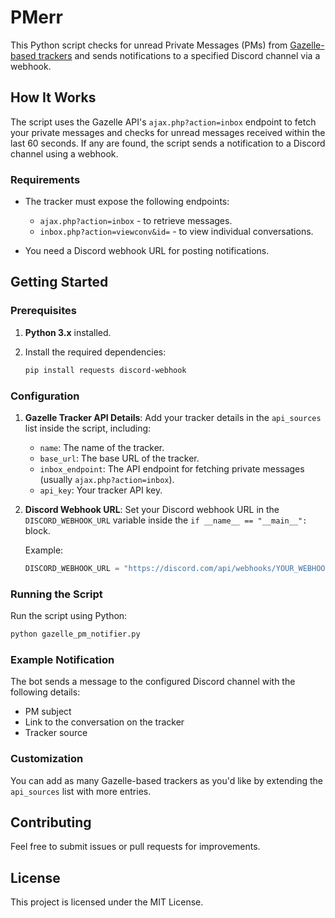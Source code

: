 # PMerr

This Python script checks for unread Private Messages (PMs) from [Gazelle-based trackers](https://github.com/OPSnet/Gazelle) and sends notifications to a specified Discord channel via a webhook.

## How It Works

The script uses the Gazelle API's `ajax.php?action=inbox` endpoint to fetch your private messages and checks for unread messages received within the last 60 seconds. If any are found, the script sends a notification to a Discord channel using a webhook.

### Requirements
- The tracker must expose the following endpoints:
  - `ajax.php?action=inbox` - to retrieve messages.
  - `inbox.php?action=viewconv&id=` - to view individual conversations.
  
- You need a Discord webhook URL for posting notifications.

## Getting Started

### Prerequisites

1. **Python 3.x** installed.
2. Install the required dependencies:

   ```bash
   pip install requests discord-webhook
   ```

### Configuration

1. **Gazelle Tracker API Details**:
   Add your tracker details in the `api_sources` list inside the script, including:
   - `name`: The name of the tracker.
   - `base_url`: The base URL of the tracker.
   - `inbox_endpoint`: The API endpoint for fetching private messages (usually `ajax.php?action=inbox`).
   - `api_key`: Your tracker API key.

2. **Discord Webhook URL**:
   Set your Discord webhook URL in the `DISCORD_WEBHOOK_URL` variable inside the `if __name__ == "__main__":` block.

   Example:
   
   ```python
   DISCORD_WEBHOOK_URL = "https://discord.com/api/webhooks/YOUR_WEBHOOK_URL"
   ```

### Running the Script

Run the script using Python:

```bash
python gazelle_pm_notifier.py
```

### Example Notification

The bot sends a message to the configured Discord channel with the following details:
- PM subject
- Link to the conversation on the tracker
- Tracker source

### Customization

You can add as many Gazelle-based trackers as you'd like by extending the `api_sources` list with more entries.

## Contributing

Feel free to submit issues or pull requests for improvements.

## License

This project is licensed under the MIT License.
